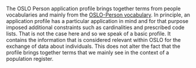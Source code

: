 The OSLO Person application profile brings together terms from people vocabularies and mainly from the 
[OSLO-Person vocabulary](https://data.vlaanderen.be/ns/persoon). 
In principle, an application profile has a particular application in mind and for that purpose 
imposed additional constraints such as cardinalities and prescribed code lists. That is not the case here and so 
we speak of a basic profile. 
It contains the information that is considered relevant within OSLO for the exchange of data about individuals. 
This does not alter the fact that the profile brings together terms that we mainly see in the context of a population register.